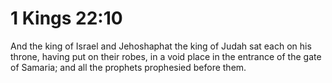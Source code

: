 # 1 Kings 22:10

And the king of Israel and Jehoshaphat the king of Judah sat each on his throne, having put on their robes, in a void place in the entrance of the gate of Samaria; and all the prophets prophesied before them.
